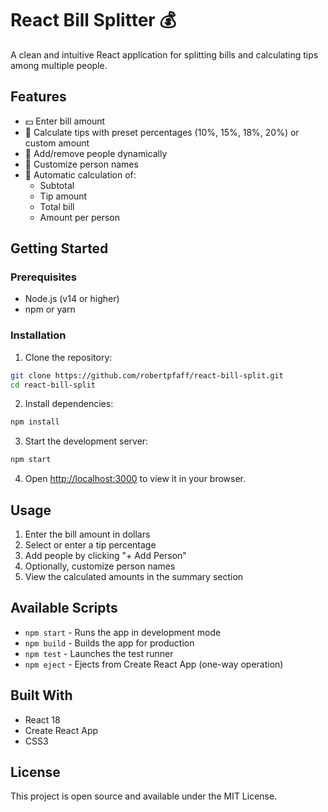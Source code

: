 # React Bill Splitter 💰

A clean and intuitive React application for splitting bills and calculating tips among multiple people.

## Features

- 💵 Enter bill amount
- 💯 Calculate tips with preset percentages (10%, 15%, 18%, 20%) or custom amount
- 👥 Add/remove people dynamically
- 📝 Customize person names
- 🧮 Automatic calculation of:
  - Subtotal
  - Tip amount
  - Total bill
  - Amount per person

## Getting Started

### Prerequisites

- Node.js (v14 or higher)
- npm or yarn

### Installation

1. Clone the repository:
```bash
git clone https://github.com/robertpfaff/react-bill-split.git
cd react-bill-split
```

2. Install dependencies:
```bash
npm install
```

3. Start the development server:
```bash
npm start
```

4. Open [http://localhost:3000](http://localhost:3000) to view it in your browser.

## Usage

1. Enter the bill amount in dollars
2. Select or enter a tip percentage
3. Add people by clicking "+ Add Person"
4. Optionally, customize person names
5. View the calculated amounts in the summary section

## Available Scripts

- `npm start` - Runs the app in development mode
- `npm build` - Builds the app for production
- `npm test` - Launches the test runner
- `npm eject` - Ejects from Create React App (one-way operation)

## Built With

- React 18
- Create React App
- CSS3

## License

This project is open source and available under the MIT License.
